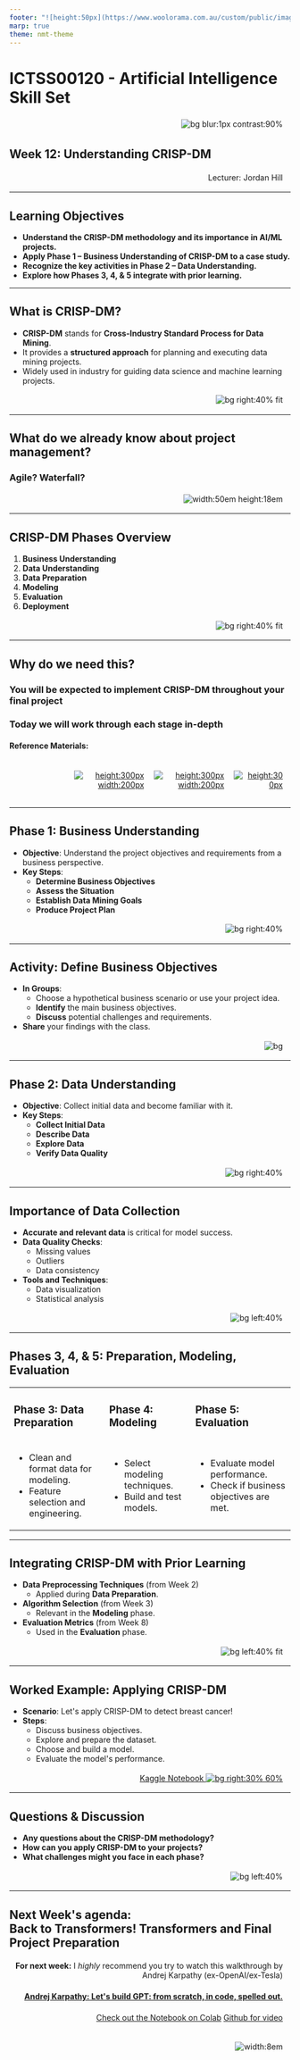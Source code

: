 ```yaml
---
footer: "![height:50px](https://www.woolorama.com.au/custom/public/images/north-metro-tafe-logo.jpg)"
marp: true
theme: nmt-theme
---
```


<!-- _class: lead -->
# ICTSS00120 - Artificial Intelligence Skill Set
![bg blur:1px contrast:90%](https://images-wixmp-ed30a86b8c4ca887773594c2.wixmp.com/f/afa6e72c-8df3-4d8a-aba0-d3d8c0404e28/dgeejdo-2636687f-dce2-4182-9061-f44831261ec0.jpg/v1/fill/w_922,h_866,q_70,strp/ai_gaze_by_roguedawg777_dgeejdo-pre.jpg?token=eyJ0eXAiOiJKV1QiLCJhbGciOiJIUzI1NiJ9.eyJzdWIiOiJ1cm46YXBwOjdlMGQxODg5ODIyNjQzNzNhNWYwZDQxNWVhMGQyNmUwIiwiaXNzIjoidXJuOmFwcDo3ZTBkMTg4OTgyMjY0MzczYTVmMGQ0MTVlYTBkMjZlMCIsIm9iaiI6W1t7ImhlaWdodCI6Ijw9OTYyIiwicGF0aCI6IlwvZlwvYWZhNmU3MmMtOGRmMy00ZDhhLWFiYTAtZDNkOGMwNDA0ZTI4XC9kZ2VlamRvLTI2MzY2ODdmLWRjZTItNDE4Mi05MDYxLWY0NDgzMTI2MWVjMC5qcGciLCJ3aWR0aCI6Ijw9MTAyNCJ9XV0sImF1ZCI6WyJ1cm46c2VydmljZTppbWFnZS5vcGVyYXRpb25zIl19.RSVY32rSmLLuV0Vdf0MN9WCvGH6IeAqAkeZPsUrWwqk)

## Week 12: Understanding CRISP-DM

Lecturer: Jordan Hill

<style scoped>
p {
  padding:0.25em;
  padding-right:1em;
  text-align: right;
}
</style>

---


## Learning Objectives

- **Understand the CRISP-DM methodology and its importance in AI/ML projects.**
- **Apply Phase 1 – Business Understanding of CRISP-DM to a case study.**
- **Recognize the key activities in Phase 2 – Data Understanding.**
- **Explore how Phases 3, 4, & 5 integrate with prior learning.**

---

## What is CRISP-DM?

- **CRISP-DM** stands for **Cross-Industry Standard Process for Data Mining**.
- It provides a **structured approach** for planning and executing data mining projects.
- Widely used in industry for guiding data science and machine learning projects.

![bg right:40% fit](https://www.ibm.com/docs/en/SS3RA7_sub/modeler_crispdm_ddita/clementine/images/crisp_process.jpg)

---

## What do we already know about project management?

### Agile? Waterfall?

![width:50em height:18em](https://external-content.duckduckgo.com/iu/?u=https%3A%2F%2Fwww.crosscountry-consulting.com%2Fwp-content%2Fuploads%2F2022%2F12%2FAdobeStock_393555482-scaled.jpeg&f=1&nofb=1&ipt=a1de54011726add9c207911514503170d41f693e41005af76be7e32228f2eaa8&ipo=images)


---

## CRISP-DM Phases Overview

1. **Business Understanding**
2. **Data Understanding**
3. **Data Preparation**
4. **Modeling**
5. **Evaluation**
6. **Deployment**

![bg right:40% fit](https://upload.wikimedia.org/wikipedia/commons/thumb/b/b9/CRISP-DM_Process_Diagram.png/639px-CRISP-DM_Process_Diagram.png)

---
## Why do we need this?

### You will be expected to implement CRISP-DM throughout your final project

### Today we will work through each stage in-depth

#### **Reference Materials:**
<div style="display: flex; justify-content:space-around; margin-left:8em">

[![height:300px width:200px](https://learning.oreilly.com/covers/urn:orm:book:9781492047537/400w/)](https://www.oreilly.com/library/view/machine-learning-pocket/9781492047537/ch02.html)

[![height:300px width:200px](https://learning.oreilly.com/covers/urn:orm:book:9781787124462/400w/)](https://learning.oreilly.com/library/view/r-data-mining/9781787124462/05ec6eb6-bd0b-4180-ac01-21f83d8afcc7.xhtml)

[![height:300px](https://www.datascience-pm.com/wp-content/uploads/2024/01/CRISP-DM-thumb-300x300.png)](https://www.datascience-pm.com/crisp-dm-2/)

</div>

---

## Phase 1: Business Understanding

- **Objective**: Understand the project objectives and requirements from a business perspective.
- **Key Steps**:
  - **Determine Business Objectives**
  - **Assess the Situation**
  - **Establish Data Mining Goals**
  - **Produce Project Plan**

![bg right:40%](https://dm0qx8t0i9gc9.cloudfront.net/thumbnails/image/rDtN98Qoishumwih/a-business-man-that-looks-worried-about-questions-floating-around-in-his-head_SKqWJuv0Bj_thumb.jpg)

---


## Activity: Define Business Objectives

- **In Groups**:
  - Choose a hypothetical business scenario or use your project idea.
  - **Identify** the main business objectives.
  - **Discuss** potential challenges and requirements.
- **Share** your findings with the class.

![bg](https://t3.ftcdn.net/jpg/00/72/98/56/360_F_72985661_LU1Xk0YQiPBwOuesuuJgwTn0NPlwP8ob.jpg)

---

## Phase 2: Data Understanding

- **Objective**: Collect initial data and become familiar with it.
- **Key Steps**:
  - **Collect Initial Data**
  - **Describe Data**
  - **Explore Data**
  - **Verify Data Quality**

![bg right:40%](https://cdn.chimpify.net/5f896ecda8587281208b456f/2021/05/mmt-SoM-datenSindDasNeueWasser-1200x627-blog-1.png)

---

## Importance of Data Collection

- **Accurate and relevant data** is critical for model success.
- **Data Quality Checks**:
  - Missing values
  - Outliers
  - Data consistency
- **Tools and Techniques**:
  - Data visualization
  - Statistical analysis

![bg left:40%](https://www.gozonewifi.com/wp-content/uploads/data-collection-for-marketing.jpg)

---

## Phases 3, 4, & 5: Preparation, Modeling, Evaluation

<table>

<tr>

<td>

### Phase 3: Data Preparation
<td>

### Phase 4: Modeling

<td>

### Phase 5: Evaluation

</tr>

<tr>
<td>

- Clean and format data for modeling.
- Feature selection and engineering.

<td>

- Select modeling techniques.
- Build and test models.

<td>

- Evaluate model performance.
- Check if business objectives are met.

</table>


---

## Integrating CRISP-DM with Prior Learning

- **Data Preprocessing Techniques** (from Week 2)
  - Applied during **Data Preparation**.
- **Algorithm Selection** (from Week 3)
  - Relevant in the **Modeling** phase.
- **Evaluation Metrics** (from Week 8)
  - Used in the **Evaluation** phase.

![bg left:40% fit](https://i1.sndcdn.com/artworks-I9z2c6gx6G5zu2Z6-JD6l1A-t500x500.jpg)

---

## Worked Example: Applying CRISP-DM

- **Scenario**: Let's apply CRISP-DM to detect breast cancer!
- **Steps**:
  - Discuss business objectives.
  - Explore and prepare the dataset.
  - Choose and build a model.
  - Evaluate the model's performance.


[Kaggle Notebook ![bg right:30% 60%](https://img.freepik.com/premium-vector/vector-single-cartoon-spiral-notebook-isolated-white-background-vector-illustration_939711-1289.jpg?w=1480)](https://www.kaggle.com/code/jordanhillnmtafe/crisp-dm-worked-example-session-11-ai-skillset) 



---

## Questions & Discussion

- **Any questions about the CRISP-DM methodology?**
- **How can you apply CRISP-DM to your projects?**
- **What challenges might you face in each phase?**

![bg left:40%](https://images.twinkl.co.uk/tw1n/image/private/t_630/u/ux/question-mark_ver_1.jpg)

---

## Next Week's agenda: <br>Back to Transformers! Transformers and Final Project Preparation

**For next week:**
I *highly* recommend you try to watch this walkthrough by Andrej Karpathy (ex-OpenAI/ex-Tesla)

**[Andrej Karpathy: Let's build GPT: from scratch, in code, spelled out.](https://youtu.be/kCc8FmEb1nY)**

[Check out the Notebook on Colab](https://colab.research.google.com/drive/1JMLa53HDuA-i7ZBmqV7ZnA3c_fvtXnx-?usp=sharing)
[Github for video](https://www.youtube.com/redirect?event=video_description&redir_token=QUFFLUhqa250c2dtY1hiQzNuZ1NiMlJTVVFleEJ5Z3U5QXxBQ3Jtc0ttNlkzQ0JqZUxHMVZUQVNubW05elFUajF1VUgxUTNRMDVnc3dMTnlQckJOX1RYZG9ZVkNDckIyeUhCTnR5ZGU0NnllbFlxSVNEVWhWN2V5QTBUU1JtaENyT0J5Q3h2RURJeFF6dnBEeVhWMzR5Wm9wSQ&q=https%3A%2F%2Fgithub.com%2Fkarpathy%2Fng-video-lecture&v=kCc8FmEb1nY)

<div style="display: flex; justify-content: end;">



![width:8em](https://m.media-amazon.com/images/I/71miW4s+qJL.jpg)

</div>